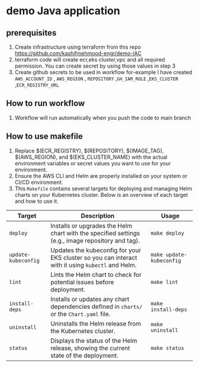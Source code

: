 # demo Java application

## prerequisites
1. Create infrastructure using terraform from this repo https://github.com/kashifmehmood-engr/demo-IAC
2. terraform code will create ecr,eks cluster,vpc and all required permission. You can create secret by using those values in step 3
3. Create github secrets to be used in workflow for-example I have created `AWS_ACCOUNT_ID` , `AWS_REGION` , `REPOSITORY` ,`GH_IAM_ROLE` ,`EKS_CLUSTER` ,`ECR_REGISTRY_URL`

## How to run workflow
1. Workflow will run automatically when you push the code to main branch

## How to use makefile
1. Replace $(ECR_REGISTRY), $(REPOSITORY), $(IMAGE_TAG), $(AWS_REGION), and $(EKS_CLUSTER_NAME) with the actual environment variables or secret values you want to use for your environment.
2. Ensure the AWS CLI and Helm are properly installed on your system or CI/CD environment.
3. This `Makefile` contains several targets for deploying and managing Helm charts on your Kubernetes cluster. Below is an overview of each target and how to use it.

| **Target**        | **Description**                                                                                     | **Usage**                                                     |
|-------------------|-----------------------------------------------------------------------------------------------------|---------------------------------------------------------------|
| `deploy`          | Installs or upgrades the Helm chart with the specified settings (e.g., image repository and tag).   | `make deploy`                                                 |
| `update-kubeconfig` | Updates the kubeconfig for your EKS cluster so you can interact with it using `kubectl` and Helm.     | `make update-kubeconfig`                                      |
| `lint`            | Lints the Helm chart to check for potential issues before deployment.                              | `make lint`                                                   |
| `install-deps`    | Installs or updates any chart dependencies defined in `charts/` or the `Chart.yaml` file.           | `make install-deps`                                           |
| `uninstall`       | Uninstalls the Helm release from the Kubernetes cluster.                                            | `make uninstall`                                              |
| `status`          | Displays the status of the Helm release, showing the current state of the deployment.              | `make status`                                                 |

